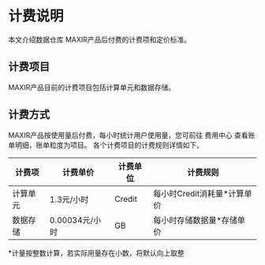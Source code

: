 
# 计费说明
本文介绍数据仓库 MAXIR产品后付费的计费项和定价标准。

## 计费项目
MAXIR产品目前的计费项目包括计算单元和数据存储。

## 计费方式
MAXIR产品按使用量后付费，每小时统计用户使用量，您可前往 费用中心 查看账单明细，账单粒度为项目。 各个计费项目的计费规则详情如下。

| 计费项 | 计费单价 |计费单位 |计费规则 |
| --- | --- | --- | --- |
| 计算单元 | 1.3元/小时 | Credit | 每小时Credit消耗量*计算单价 |
| 数据存储 | 0.00034元/小时 | GB | 每小时存储数据量*存储单价 |

*计量按整数计算，若实际用量存在小数，将默认向上取整
